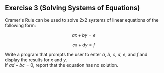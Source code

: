 ## Exercise 3 (Solving Systems of Equations)
Cramer's Rule can be used to solve 2x2 systems of linear equations of the following form:

$$ ax + by = e $$

$$ cx + dy = f $$

Write a program that prompts the user to enter $a$, $b$, $c$, $d$, $e$, and $f$ and display the results for $x$ and $y$.\
If $ad - bc = 0$, report that the equation has no solution. 

